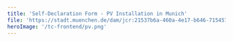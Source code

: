 ```yaml
---
title: 'Self-Declaration Form - PV Installation in Munich'
file: 'https://stadt.muenchen.de/dam/jcr:21537b6a-460a-4e17-b646-7154576cad11/RL22_Formblatt_5_2_Selbsterklaerung_PV.pdf'
heroImage: '/tc-frontend/pv.png'
---
```

